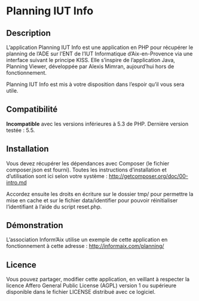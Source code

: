 Planning IUT Info
==========

Description
-------------
L’application Planning IUT Info est une application en PHP pour récupérer le planning de l’ADE sur l’ENT de l’IUT Informatique d’Aix-en-Provence via une interface suivant le principe KISS. Elle s’inspire de l’application Java, Planning Viewer, développée par Alexis Mimran, aujourd’hui hors de fonctionnement.

Planning IUT Info est mis à votre disposition dans l’espoir qu’il vous sera utile.


Compatibilité
-------------
**Incompatible** avec les versions inférieures à 5.3 de PHP. Dernière version testée : 5.5.


Installation
-------------
Vous devez récupérer les dépendances avec Composer (le fichier composer.json est fourni). Toutes les instructions d’installation et d’utilisation sont ici selon votre système : http://getcomposer.org/doc/00-intro.md

Accordez ensuite les droits en écriture sur le dossier tmp/ pour permettre la mise en cache et sur le fichier data/identifier pour pouvoir réinitialiser l’identifiant à l’aide du script reset.php.


Démonstration
-------------
L’association Inform’Aix utilise un exemple de cette application en fonctionnement à cette adresse : http://informaix.com/planning/


Licence
-------------
Vous pouvez partager, modifier cette application, en veillant à respecter la licence Affero General Public License (AGPL) version 1 ou supérieure disponible dans le fichier LICENSE distribué avec ce logiciel.
